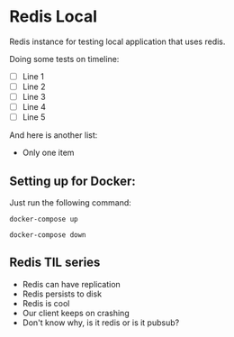 # Redis Local

Redis instance for testing local application that uses redis.

Doing some tests on timeline:
- [ ] Line 1
- [ ] Line 2
- [ ] Line 3
- [ ] Line 4
- [ ] Line 5

And here is another list:
- Only one item

## Setting up for Docker:

Just run the following command:

```
docker-compose up
```

```
docker-compose down
```

## Redis TIL series

- Redis can have replication
- Redis persists to disk
- Redis is cool
- Our client keeps on crashing
- Don't know why, is it redis or is it pubsub?

